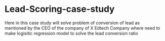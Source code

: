 # Lead-Scoring-case-study
Here in this case study will solve problem of conversion of lead as mentioned by the CEO of the company of X Edtech Company where need to make logisitic regression  model to solve the lead conversion ratio
